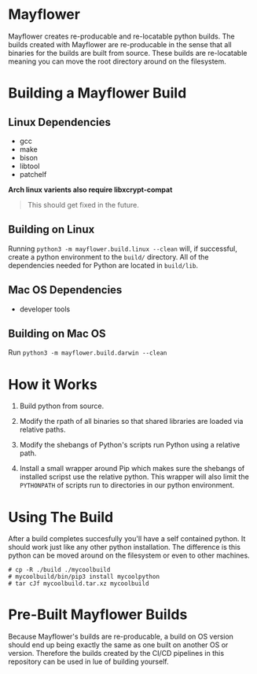 # Mayflower

Mayflower creates re-producable and re-locatable python builds. The builds
created with Mayflower are re-producable in the sense that all binaries for the
builds are built from source. These builds are re-locatable meaning you can
move the root directory around on the filesystem.

# Building a Mayflower Build

## Linux Dependencies
- gcc
- make
- bison
- libtool
- patchelf

**Arch linux varients also require libxcrypt-compat**
> This should get fixed in the future.
 
## Building on Linux

Running `python3 -m mayflower.build.linux --clean` will, if successful, create a python
environment to the `build/` directory. All of the dependencies needed for
Python are located in `build/lib`.

## Mac OS Dependencies
- developer tools

## Building on Mac OS

Run `python3 -m mayflower.build.darwin --clean`


# How it Works

1. Build python from source.

2. Modify the rpath of all binaries so that shared libraries are loaded via
   relative paths.

3. Modify the shebangs of Python's scripts run Python using a relative path.

4. Install a small wrapper around Pip which makes sure the shebangs of
   installed scripst use the relative python. This wrapper will also limit the
   `PYTHONPATH` of scripts run to directories in our python environment.

# Using The Build

After a build completes succesfully you'll have a self contained python. It
should work just like any other python installation. The difference is this
python can be moved around on the filesystem or even to other machines.

```/bin/sh
# cp -R ./build ./mycoolbuild
# mycoolbuild/bin/pip3 install mycoolpython
# tar cJf mycoolbuild.tar.xz mycoolbuild
```



# Pre-Built Mayflower Builds

Because Mayflower's builds are re-producable, a build on OS version should end
up being exactly the same as one built on another OS or version. Therefore the
builds created by the CI/CD pipelines in this repository can be used in lue of
building yourself.
